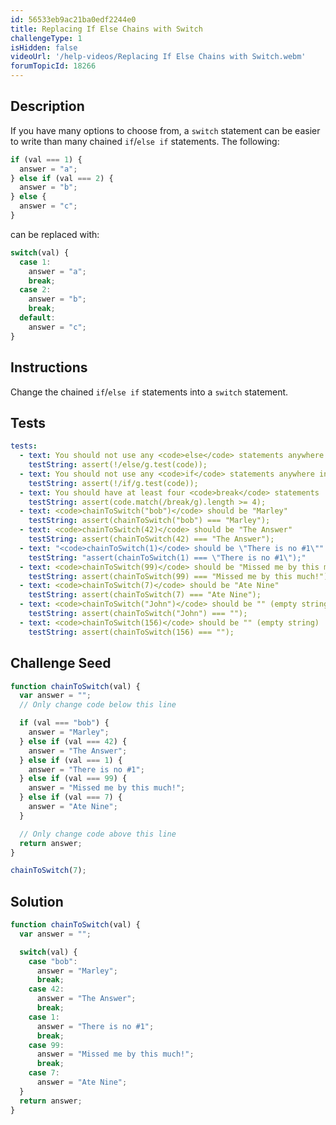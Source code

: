```yaml
---
id: 56533eb9ac21ba0edf2244e0
title: Replacing If Else Chains with Switch
challengeType: 1
isHidden: false
videoUrl: '/help-videos/Replacing If Else Chains with Switch.webm'
forumTopicId: 18266
---
```


## Description
<section id='description'>
If you have many options to choose from, a <code>switch</code> statement can be easier to write than many chained <code>if</code>/<code>else if</code> statements. The following:

```js
if (val === 1) {
  answer = "a";
} else if (val === 2) {
  answer = "b";
} else {
  answer = "c";
}
```

can be replaced with:

```js
switch(val) {
  case 1:
    answer = "a";
    break;
  case 2:
    answer = "b";
    break;
  default:
    answer = "c";
}
```

</section>

## Instructions
<section id='instructions'>
Change the chained <code>if</code>/<code>else if</code> statements into a <code>switch</code> statement.
</section>

## Tests
<section id='tests'>

```yml
tests:
  - text: You should not use any <code>else</code> statements anywhere in the editor
    testString: assert(!/else/g.test(code));
  - text: You should not use any <code>if</code> statements anywhere in the editor
    testString: assert(!/if/g.test(code));
  - text: You should have at least four <code>break</code> statements
    testString: assert(code.match(/break/g).length >= 4);
  - text: <code>chainToSwitch("bob")</code> should be "Marley"
    testString: assert(chainToSwitch("bob") === "Marley");
  - text: <code>chainToSwitch(42)</code> should be "The Answer"
    testString: assert(chainToSwitch(42) === "The Answer");
  - text: "<code>chainToSwitch(1)</code> should be \"There is no #1\""
    testString: "assert(chainToSwitch(1) === \"There is no #1\");"
  - text: <code>chainToSwitch(99)</code> should be "Missed me by this much!"
    testString: assert(chainToSwitch(99) === "Missed me by this much!");
  - text: <code>chainToSwitch(7)</code> should be "Ate Nine"
    testString: assert(chainToSwitch(7) === "Ate Nine");
  - text: <code>chainToSwitch("John")</code> should be "" (empty string)
    testString: assert(chainToSwitch("John") === "");
  - text: <code>chainToSwitch(156)</code> should be "" (empty string)
    testString: assert(chainToSwitch(156) === "");

```

</section>

## Challenge Seed
<section id='challengeSeed'>

<div id='js-seed'>

```js
function chainToSwitch(val) {
  var answer = "";
  // Only change code below this line

  if (val === "bob") {
    answer = "Marley";
  } else if (val === 42) {
    answer = "The Answer";
  } else if (val === 1) {
    answer = "There is no #1";
  } else if (val === 99) {
    answer = "Missed me by this much!";
  } else if (val === 7) {
    answer = "Ate Nine";
  }

  // Only change code above this line
  return answer;
}

chainToSwitch(7);

```

</div>



</section>

## Solution
<section id='solution'>


```js
function chainToSwitch(val) {
  var answer = "";

  switch(val) {
    case "bob":
      answer = "Marley";
      break;
    case 42:
      answer = "The Answer";
      break;
    case 1:
      answer = "There is no #1";
      break;
    case 99:
      answer = "Missed me by this much!";
      break;
    case 7:
      answer = "Ate Nine";
  }
  return answer;
}
```

</section>
